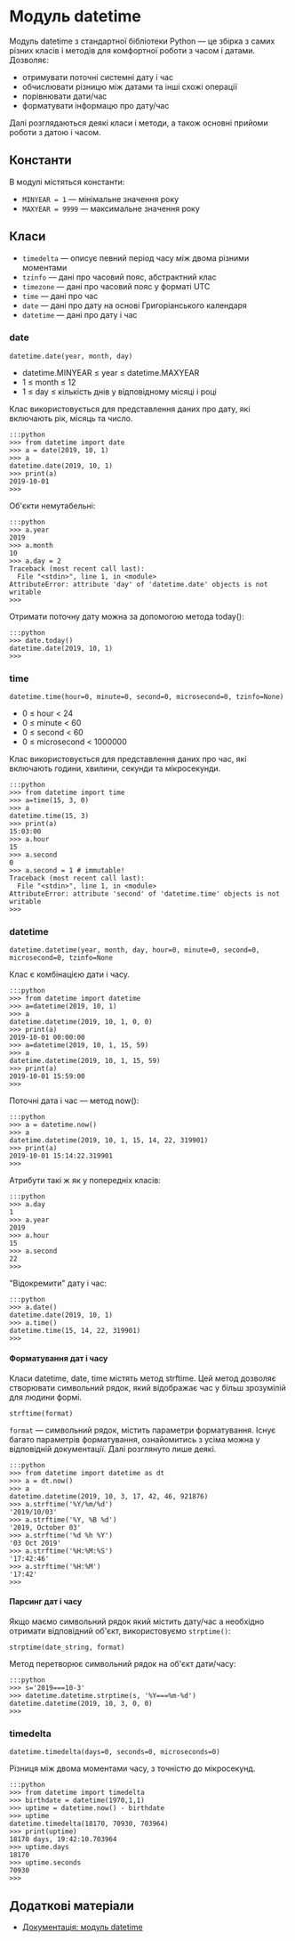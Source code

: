 # Модуль datetime

Модуль datetime з стандартної бібліотеки Python — це збірка з самих різних класів і методів для комфортної роботи з часом і датами. 
Дозволяє:

- отримувати поточні системні дату і час
- обчислювати різницю між датами та інші схожі операції
- порівнювати дати/час
- форматувати інформацю про дату/час

Далі розглядаються деякі класи і методи, 
а також основні прийоми роботи з датою і часом.

## Константи

В модулі містяться константи: 

- `MINYEAR = 1` — мінімальне значення року
- `MAXYEAR = 9999` — максимальне значення року

## Класи

- `timedelta` — описує певний період часу між двома різними моментами
- `tzinfo` — дані про часовий пояс, абстрактний клас
- `timezone` — дані про часовий пояс у форматі UTC
- `time` — дані про час
- `date` — дані про дату на основі Григоріанського календаря
- `datetime` — дані про дату і час

### date

	datetime.date(year, month, day)
	
- datetime.MINYEAR ≤ year ≤ datetime.MAXYEAR
- 1 ≤ month ≤ 12
- 1 ≤ day ≤ кількість днів у відповідному місяці і році

Клас використовується для представлення даних про дату, які включають рік, місяць та число.

	:::python
	>>> from datetime import date
	>>> a = date(2019, 10, 1)
	>>> a
	datetime.date(2019, 10, 1)
	>>> print(a)
	2019-10-01
	>>>

Об'єкти немутабельні:

	:::python
	>>> a.year
	2019
	>>> a.month
	10
	>>> a.day = 2
	Traceback (most recent call last):
	  File "<stdin>", line 1, in <module>
	AttributeError: attribute 'day' of 'datetime.date' objects is not writable
	>>>

Отримати поточну дату можна за допомогою метода today():

	:::python
	>>> date.today()
	datetime.date(2019, 10, 1)
	>>>

### time

	datetime.time(hour=0, minute=0, second=0, microsecond=0, tzinfo=None)
	
- 0 ≤ hour < 24
- 0 ≤ minute < 60
- 0 ≤ second < 60
- 0 ≤ microsecond < 1000000

Клас використовується для представлення даних про час, 
які включають години, хвилини, секунди та мікросекунди.

	:::python
	>>> from datetime import time
	>>> a=time(15, 3, 0)
	>>> a
	datetime.time(15, 3)
	>>> print(a)
	15:03:00
	>>> a.hour
	15
	>>> a.second
	0
	>>> a.second = 1 # immutable!
	Traceback (most recent call last):
	  File "<stdin>", line 1, in <module>
	AttributeError: attribute 'second' of 'datetime.time' objects is not writable
	>>>
	
### datetime

	datetime.datetime(year, month, day, hour=0, minute=0, second=0, microsecond=0, tzinfo=None
	
Клас є комбінацією дати і часу.

	:::python
	>>> from datetime import datetime
	>>> a=datetime(2019, 10, 1)
	>>> a
	datetime.datetime(2019, 10, 1, 0, 0)
	>>> print(a)
	2019-10-01 00:00:00
	>>> a=datetime(2019, 10, 1, 15, 59)
	>>> a
	datetime.datetime(2019, 10, 1, 15, 59)
	>>> print(a)
	2019-10-01 15:59:00
	>>>
	
Поточні дата і час — метод now():

	:::python
	>>> a = datetime.now()
	>>> a
	datetime.datetime(2019, 10, 1, 15, 14, 22, 319901)
	>>> print(a)
	2019-10-01 15:14:22.319901
	>>>

Атрибути такі ж як у попередніх класів:

	:::python
	>>> a.day
	1
	>>> a.year
	2019
	>>> a.hour
	15
	>>> a.second
	22
	>>>
	
"Відокремити" дату і час:


	:::python
	>>> a.date()
	datetime.date(2019, 10, 1)
	>>> a.time()
	datetime.time(15, 14, 22, 319901)
	>>>

#### Форматування дат і часу

Класи datetime, date, time містять метод strftime. 
Цей метод дозволяє створювати символьний рядок, який відображає час у більш зрозумілій для людини формі.

	strftime(format)
	
`format` — символьний рядок, містить параметри форматування. 
Існує багато параметрів форматування, ознайомитись з усіма можна у відповідній документації. 
Далі розглянуто лише деякі.

	:::python
	>>> from datetime import datetime as dt
	>>> a = dt.now()
	>>> a
	datetime.datetime(2019, 10, 3, 17, 42, 46, 921876)
	>>> a.strftime('%Y/%m/%d')
	'2019/10/03'
	>>> a.strftime('%Y, %B %d')
	'2019, October 03'
	>>> a.strftime('%d %h %Y')
	'03 Oct 2019'
	>>> a.strftime('%H:%M:%S')
	'17:42:46'
	>>> a.strftime('%H:%M')
	'17:42'
	>>>
	
#### Парсинг дат і часу

Якщо маємо символьний рядок який містить дату/час а необхідно отримати відповідний об'єкт, використовуємо `strptime()`:

	strptime(date_string, format)
	
Метод перетворює символьний рядок на об'єкт дати/часу:

	:::python
	>>> s='2019===10-3'
	>>> datetime.datetime.strptime(s, '%Y===%m-%d')
	datetime.datetime(2019, 10, 3, 0, 0)
	>>>
	
### timedelta

	datetime.timedelta(days=0, seconds=0, microseconds=0)
	
Різниця між двома моментами часу, з точністю до мікросекунд.

	:::python
	>>> from datetime import timedelta
	>>> birthdate = datetime(1970,1,1)
	>>> uptime = datetime.now() - birthdate
	>>> uptime
	datetime.timedelta(18170, 70930, 703964)
	>>> print(uptime)
	18170 days, 19:42:10.703964
	>>> uptime.days
	18170
	>>> uptime.seconds
	70930
	>>>
## Додаткові матеріали

- [Документація: модуль datetime](https://docs.python.org/3/library/datetime.html)
